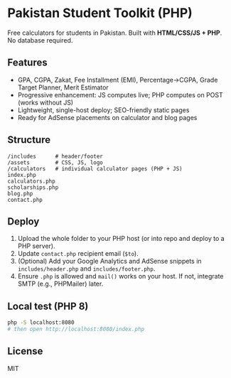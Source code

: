 # Pakistan Student Toolkit (PHP)

Free calculators for students in Pakistan. Built with **HTML/CSS/JS + PHP**. No database required.

## Features
- GPA, CGPA, Zakat, Fee Installment (EMI), Percentage→CGPA, Grade Target Planner, Merit Estimator
- Progressive enhancement: JS computes live; PHP computes on POST (works without JS)
- Lightweight, single-host deploy; SEO-friendly static pages
- Ready for AdSense placements on calculator and blog pages

## Structure
```
/includes      # header/footer
/assets        # CSS, JS, logo
/calculators   # individual calculator pages (PHP + JS)
index.php
calculators.php
scholarships.php
blog.php
contact.php
```

## Deploy
1. Upload the whole folder to your PHP host (or into repo and deploy to a PHP server).
2. Update `contact.php` recipient email (`$to`).
3. (Optional) Add your Google Analytics and AdSense snippets in `includes/header.php` and `includes/footer.php`.
4. Ensure `.php` is allowed and `mail()` works on your host. If not, integrate SMTP (e.g., PHPMailer) later.

## Local test (PHP 8)
```bash
php -S localhost:8080
# then open http://localhost:8080/index.php
```

## License
MIT
